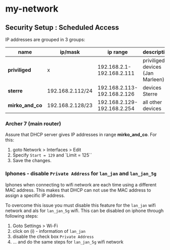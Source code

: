 # my-network

## Security Setup :  Scheduled Access

IP addresses are grouped in 3 groups:

| name | ip/mask | ip range | description |
|--|---|---|--|
| **priviliged** | x | 192.168.2.1-192.168.2.111 | priviliged devices (Jan Marleen) |
| **sterre** | 192.168.2.112/24  | 192.168.2.113-192.168.2.126 | devices Sterre |
| **mirko_and_co** | 192.168.2.128/23 | 192.168.2.129-192.168.2.254 | all other devices |

### Archer 7 (main router)

Assure that DHCP server gives IP addresses in range **mirko_and_co**.
For this:

1. goto Network > Interfaces > Edit
2. Specify `Start = 129` and `Limit = 125``
3. Save the changes.

### Iphones - disable `Private Address` for `lan_jan` and `lan_jan_5g`

Iphones when connecting to wifi network are each time using a different MAC address.  This makes that DHCP can not use the MAC address to assign a specific IP address.

To overcome this issue you must disable this feature for the `lan_jan` wifi network and als for `lan_jan_5g` wifi.
This can be disabled on iphone through following steps:

1. Goto Settings > Wi-Fi
2. click on (i) - information of `lan_jan`
3. disable the check box `Private Address`
4. ... and do the same steps for `lan_jan_5g` wifi network
